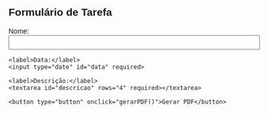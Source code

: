 <!DOCTYPE html>
<html lang="pt-BR">
<head>
  <meta charset="UTF-8">
  <title>Formulário de Tarefa</title>
  <style>
    body { font-family: Arial, sans-serif; margin: 20px; }
    label { display: block; margin-top: 10px; }
    input, textarea { width: 100%; padding: 5px; }
    button { margin-top: 15px; padding: 10px 20px; }
  </style>
</head>
<body>
  <h2>Formulário de Tarefa</h2>
  <form id="tarefaForm">
    <label>Nome:</label>
    <input type="text" id="nome" required>

    <label>Data:</label>
    <input type="date" id="data" required>

    <label>Descrição:</label>
    <textarea id="descricao" rows="4" required></textarea>

    <button type="button" onclick="gerarPDF()">Gerar PDF</button>
  </form>

  <script src="https://cdnjs.cloudflare.com/ajax/libs/jspdf/2.5.1/jspdf.umd.min.js"></script>
  <script>
    async function gerarPDF() {
      const { jsPDF } = window.jspdf;
      const doc = new jsPDF();

      const nome = document.getElementById('nome').value;
      const data = document.getElementById('data').value;
      const descricao = document.getElementById('descricao').value;

      doc.setFontSize(16);
      doc.text("Formulário de Tarefa", 10, 20);
      doc.setFontSize(12);
      doc.text(`Nome: ${nome}`, 10, 40);
      doc.text(`Data: ${data}`, 10, 50);
      doc.text(`Descrição: ${descricao}`, 10, 60);

      doc.save(`tarefa-${nome}.pdf`);
    }
  </script>
</body>
</html>


